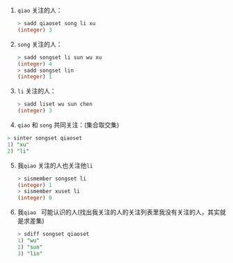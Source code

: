 1. `qiao` 关注的人：

   ```sql
   > sadd qiaoset song li xu
   (integer) 3
   ```

2. `song` 关注的人：

   ```sql
   > sadd songset li sun wu xu
   (integer) 4
   > sadd songset lin
   (integer) 1
   ```

3. `li` 关注的人：

   ```sql
   > sadd liset wu sun chen
   (integer) 3
   ```

4.  `qiao` 和 `song` 共同关注：(集合取交集)

   ```sql
   > sinter songset qiaoset
   1) "xu"
   2) "li"
   ```

5. 我`qiao` 关注的人也关注他`li`

   ```sql
   > sismember songset li
   (integer) 1
   > sismember xuset li
   (integer) 0
   ```

6. 我`qiao ` 可能认识的人(找出我关注的人的关注列表里我没有关注的人，其实就是求差集)

   ```sql
   > sdiff songset qiaoset
   1) "wu"
   2) "sun"
   3) "lin"
   ```

   

